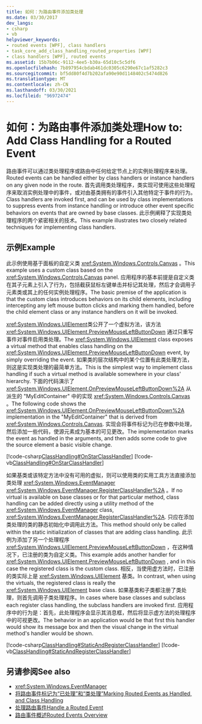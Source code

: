 ```yaml
---
title: 如何：为路由事件添加类处理
ms.date: 03/30/2017
dev_langs:
- csharp
- vb
helpviewer_keywords:
- routed events [WPF], class handlers
- task_core_add_class_handling_routed_properties [WPF]
- class handlers [WPF], routed events
ms.assetid: 15b7b06c-9112-4ee5-b30a-65d10c5c5df6
ms.openlocfilehash: 7b897954cbdab461dc0305c6290e67c1af5282c3
ms.sourcegitcommit: bf5dd80f4d7b202afa90e90d1148402c5474d826
ms.translationtype: MT
ms.contentlocale: zh-CN
ms.lasthandoff: 03/30/2021
ms.locfileid: "96972474"
---
```

# <a name="how-to-add-class-handling-for-a-routed-event"></a><span data-ttu-id="b53e3-102">如何：为路由事件添加类处理</span><span class="sxs-lookup"><span data-stu-id="b53e3-102">How to: Add Class Handling for a Routed Event</span></span>
<span data-ttu-id="b53e3-103">路由事件可以通过类处理程序或路由中任何给定节点上的实例处理程序来处理。</span><span class="sxs-lookup"><span data-stu-id="b53e3-103">Routed events can be handled either by class handlers or instance handlers on any given node in the route.</span></span> <span data-ttu-id="b53e3-104">首先调用类处理程序，类实现可使用这些处理程序来取消实例处理中的事件，或对由基类拥有的事件引入其他特定于事件的行为。</span><span class="sxs-lookup"><span data-stu-id="b53e3-104">Class handlers are invoked first, and can be used by class implementations to suppress events from instance handling or introduce other event specific behaviors on events that are owned by base classes.</span></span> <span data-ttu-id="b53e3-105">此示例阐释了实现类处理程序的两个紧密相关的技术。</span><span class="sxs-lookup"><span data-stu-id="b53e3-105">This example illustrates two closely related techniques for implementing class handlers.</span></span>  
  
## <a name="example"></a><span data-ttu-id="b53e3-106">示例</span><span class="sxs-lookup"><span data-stu-id="b53e3-106">Example</span></span>  
 <span data-ttu-id="b53e3-107">此示例使用基于面板的自定义类 <xref:System.Windows.Controls.Canvas> 。</span><span class="sxs-lookup"><span data-stu-id="b53e3-107">This example uses a custom class based on the <xref:System.Windows.Controls.Canvas> panel.</span></span> <span data-ttu-id="b53e3-108">应用程序的基本前提是自定义类在其子元素上引入了行为，包括截获鼠标左键单击并标记其处理，然后才会调用子元素类或其上的任何实例处理程序。</span><span class="sxs-lookup"><span data-stu-id="b53e3-108">The basic premise of the application is that the custom class introduces behaviors on its child elements, including intercepting any left mouse button clicks and marking them handled, before the child element class or any instance handlers on it will be invoked.</span></span>  
  
 <span data-ttu-id="b53e3-109"><xref:System.Windows.UIElement>类公开了一个虚拟方法，该方法 <xref:System.Windows.UIElement.PreviewMouseLeftButtonDown> 通过只重写事件对事件启用类处理。</span><span class="sxs-lookup"><span data-stu-id="b53e3-109">The <xref:System.Windows.UIElement> class exposes a virtual method that enables class handling on the <xref:System.Windows.UIElement.PreviewMouseLeftButtonDown> event, by simply overriding the event.</span></span> <span data-ttu-id="b53e3-110">如果类的层次结构中的某个位置有此类处理方法，则这是实现类处理的最简单方法。</span><span class="sxs-lookup"><span data-stu-id="b53e3-110">This is the simplest way to implement class handling if such a virtual method is available somewhere in your class' hierarchy.</span></span> <span data-ttu-id="b53e3-111">下面的代码演示了 <xref:System.Windows.UIElement.OnPreviewMouseLeftButtonDown%2A> 从派生的 "MyEditContainer" 中的实现 <xref:System.Windows.Controls.Canvas> 。</span><span class="sxs-lookup"><span data-stu-id="b53e3-111">The following code shows the <xref:System.Windows.UIElement.OnPreviewMouseLeftButtonDown%2A> implementation in the "MyEditContainer" that is derived from <xref:System.Windows.Controls.Canvas>.</span></span> <span data-ttu-id="b53e3-112">实现会将事件标记为已在参数中处理，然后添加一些代码，使源元素成为基本的可见更改。</span><span class="sxs-lookup"><span data-stu-id="b53e3-112">The implementation marks the event as handled in the arguments, and then adds some code to give the source element a basic visible change.</span></span>  
  
 [!code-csharp[ClassHandling#OnStarClassHandler](~/samples/snippets/csharp/VS_Snippets_Wpf/ClassHandling/CSharp/SDKSampleLibrary/class1.cs#onstarclasshandler)]
 [!code-vb[ClassHandling#OnStarClassHandler](~/samples/snippets/visualbasic/VS_Snippets_Wpf/ClassHandling/visualbasic/sdksamplelibrary/class1.vb#onstarclasshandler)]  
  
 <span data-ttu-id="b53e3-113">如果基类或该特定方法中没有可用的虚拟，则可以使用类的实用工具方法直接添加类处理 <xref:System.Windows.EventManager> <xref:System.Windows.EventManager.RegisterClassHandler%2A> 。</span><span class="sxs-lookup"><span data-stu-id="b53e3-113">If no virtual is available on base classes or for that particular method, class handling can be added directly using a utility method of the <xref:System.Windows.EventManager> class, <xref:System.Windows.EventManager.RegisterClassHandler%2A>.</span></span> <span data-ttu-id="b53e3-114">只应在添加类处理的类的静态初始化中调用此方法。</span><span class="sxs-lookup"><span data-stu-id="b53e3-114">This method should only be called within the static initialization of classes that are adding class handling.</span></span> <span data-ttu-id="b53e3-115">此示例为添加了另一个处理程序 <xref:System.Windows.UIElement.PreviewMouseLeftButtonDown> ，在这种情况下，已注册的类为自定义类。</span><span class="sxs-lookup"><span data-stu-id="b53e3-115">This example adds another handler for <xref:System.Windows.UIElement.PreviewMouseLeftButtonDown> , and in this case the registered class is the custom class.</span></span> <span data-ttu-id="b53e3-116">相反，当使用虚方法时，已注册的类实际上是 <xref:System.Windows.UIElement> 基类。</span><span class="sxs-lookup"><span data-stu-id="b53e3-116">In contrast, when using the virtuals, the registered class is really the <xref:System.Windows.UIElement> base class.</span></span> <span data-ttu-id="b53e3-117">如果基类和子类都注册了类处理，则首先调用子类处理程序。</span><span class="sxs-lookup"><span data-stu-id="b53e3-117">In cases where base classes and subclass each register class handling, the subclass handlers are invoked first.</span></span> <span data-ttu-id="b53e3-118">应用程序中的行为是：首先，此处理程序会显示其消息框，然后将显示虚方法的处理程序中的可视更改。</span><span class="sxs-lookup"><span data-stu-id="b53e3-118">The behavior in an application would be that first this handler would show its message box and then the visual change in the virtual method's handler would be shown.</span></span>  
  
 [!code-csharp[ClassHandling#StaticAndRegisterClassHandler](~/samples/snippets/csharp/VS_Snippets_Wpf/ClassHandling/CSharp/SDKSampleLibrary/class1.cs#staticandregisterclasshandler)]
 [!code-vb[ClassHandling#StaticAndRegisterClassHandler](~/samples/snippets/visualbasic/VS_Snippets_Wpf/ClassHandling/visualbasic/sdksamplelibrary/class1.vb#staticandregisterclasshandler)]  
  
## <a name="see-also"></a><span data-ttu-id="b53e3-119">另请参阅</span><span class="sxs-lookup"><span data-stu-id="b53e3-119">See also</span></span>

- <xref:System.Windows.EventManager>
- [<span data-ttu-id="b53e3-120">将路由事件标记为“已处理”和“类处理”</span><span class="sxs-lookup"><span data-stu-id="b53e3-120">Marking Routed Events as Handled, and Class Handling</span></span>](marking-routed-events-as-handled-and-class-handling.md)
- [<span data-ttu-id="b53e3-121">处理路由事件</span><span class="sxs-lookup"><span data-stu-id="b53e3-121">Handle a Routed Event</span></span>](how-to-handle-a-routed-event.md)
- [<span data-ttu-id="b53e3-122">路由事件概述</span><span class="sxs-lookup"><span data-stu-id="b53e3-122">Routed Events Overview</span></span>](routed-events-overview.md)
